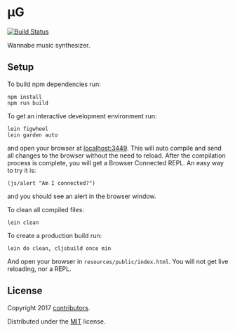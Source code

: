 # μG

[![Build Status](https://travis-ci.org/hedlx/mug.svg?branch=master)](https://travis-ci.org/hedlx/mug)

Wannabe music synthesizer.

## Setup
To build npm dependencies run:

    npm install
    npm run build

To get an interactive development environment run:

    lein figwheel
    lein garden auto

and open your browser at [localhost:3449](http://localhost:3449/).
This will auto compile and send all changes to the browser without the
need to reload. After the compilation process is complete, you will
get a Browser Connected REPL. An easy way to try it is:

    (js/alert "Am I connected?")

and you should see an alert in the browser window.

To clean all compiled files:

    lein clean

To create a production build run:

    lein do clean, cljsbuild once min

And open your browser in `resources/public/index.html`. You will not
get live reloading, nor a REPL.

## License

Copyright 2017 [contributors](https://github.com/hedlx/mug/contributors).

Distributed under the [MIT](https://opensource.org/licenses/MIT) license.
